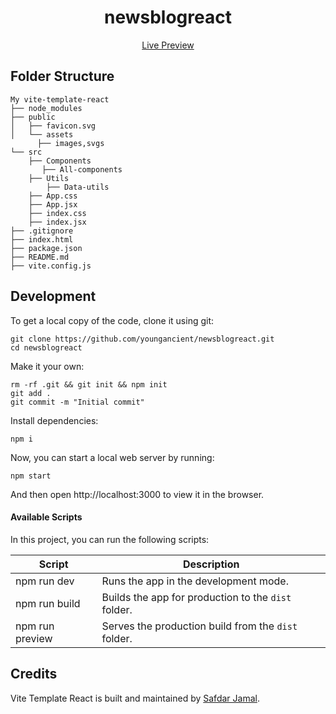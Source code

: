 
<h1 align="center">
  newsblogreact
</h1>

<p align="center">
  <a href="https://newsblogarticle.netlify.app/">
    Live Preview
  </a>
</p>


## Folder Structure
```
My vite-template-react
├── node_modules
├── public
│   ├── favicon.svg
│   └── assets
      ├── images,svgs
└── src
    ├── Components
       ├── All-components
    ├── Utils
        ├── Data-utils
    ├── App.css
    ├── App.jsx
    ├── index.css
    ├── index.jsx
├── .gitignore
├── index.html
├── package.json
├── README.md
├── vite.config.js
```

## Development

To get a local copy of the code, clone it using git:

```
git clone https://github.com/youngancient/newsblogreact.git
cd newsblogreact
```

Make it your own:

```
rm -rf .git && git init && npm init
git add .
git commit -m "Initial commit"
```

Install dependencies:

```
npm i
```

Now, you can start a local web server by running:

```
npm start
```

And then open http://localhost:3000 to view it in the browser.

#### Available Scripts

In this project, you can run the following scripts:

| Script        | Description                                         |
| ------------- | --------------------------------------------------- |
| npm run dev   | Runs the app in the development mode.               |
| npm run build | Builds the app for production to the `dist` folder. |
| npm run preview | Serves the production build from the `dist` folder. |

## Credits

Vite Template React is built and maintained by [Safdar Jamal](https://safdarjamal.github.io).
